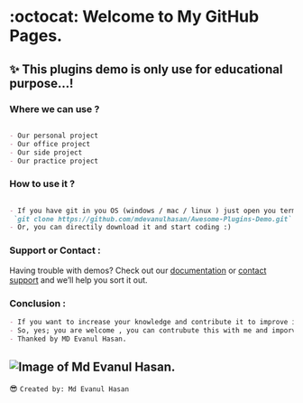 # :octocat: Welcome to My GitHub Pages.

## :sparkles: This plugins demo is only use for educational purpose...!

### Where we can use ?

```markdown

- Our personal project
- Our office project
- Our side project
- Our practice project

```
### How to use it ?

```markdown

- If you have git in you OS (windows / mac / linux ) just open you terminal(mac/linux) or cmd(windows) and type
 `git clone https://github.com/mdevanulhasan/Awesome-Plugins-Demo.git`
- Or, you can directily download it and start coding :)

```
### Support or Contact :

Having trouble with demos? Check out our [documentation](https://mdevanulhasan.blogspot.com) or [contact support](https:/mdevanulhasan@gmail.com) and we’ll help you sort it out.

### Conclusion :

```markdown
- If you want to increase your knowledge and contribute it to improve it more.
- So, yes; you are welcome , you can contrubute this with me and imporve this demos.
- Thanked by MD Evanul Hasan.
```

## ![Image of Md Evanul Hasan](https://github.com/mdevanulhasan/Awesome-Plugins-Demo/blob/main/Slick%20Demo/img/md_evanul_hasan.jpg).

:sunglasses: ``` Created by: Md Evanul Hasan ```
